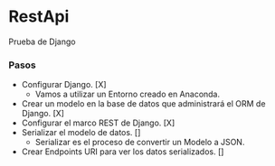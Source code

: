# RestApi
Prueba de Django

### Pasos

 - Configurar Django. [X]
   - Vamos a utilizar un Entorno creado en Anaconda.
 - Crear un modelo en la base de datos que administrará el ORM de Django. [X]
 - Configurar el marco REST de Django. [X]
 - Serializar el modelo de datos. []
   - Serializar es el proceso de convertir un Modelo a JSON.
 - Crear Endpoints URI para ver los datos serializados. []
